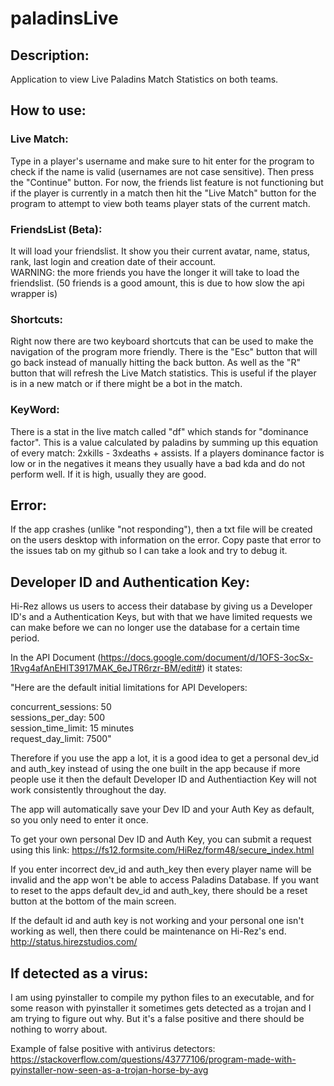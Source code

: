 # paladinsLive

## Description:
Application to view Live Paladins Match Statistics on both teams.

## How to use:

### Live Match:
Type in a player's username and make sure to hit enter for the program to check if the name is valid (usernames are not case sensitive). Then press the
"Continue" button. For now, the friends list feature is not functioning but if the player is currently in a match then hit the "Live
Match" button for the program to attempt to view both teams player stats of the current match.

### FriendsList (Beta):
It will load your friendslist. It show you their current avatar, name, status, rank, last login and creation date of their account.  
WARNING: the more friends you have the longer it will take to load the friendslist. (50 friends is a good amount, this is due to how slow the api wrapper is)

### Shortcuts:
Right now there are two keyboard shortcuts that can be used to make the navigation of the program more friendly. There is the "Esc" button that will go back instead
of manually hitting the back button. As well as the "R" button that will refresh the Live Match statistics. This is useful if the player is in
a new match or if there might be a bot in the match.

### KeyWord:
There is a stat in the live match called "df" which stands for "dominance factor". This is a value calculated by paladins by summing up this equation of every match: 2xkills - 3xdeaths + assists. If a players dominance factor is low or in the negatives it means they usually have a bad kda and do not perform well. If it is high, usually they are good.

## Error:
If the app crashes (unlike "not responding"), then a txt file will be created on the users desktop with information on the error. Copy paste that error to the issues tab on my github so I can take a look and try to debug it.

## Developer ID and Authentication Key:
Hi-Rez allows us users to access their database by giving us a Developer ID's and a Authentication Keys, but with that we have limited requests we can make before we can no longer use the database for a certain time period.

In the API Document (https://docs.google.com/document/d/1OFS-3ocSx-1Rvg4afAnEHlT3917MAK_6eJTR6rzr-BM/edit#) it states:  
  
"Here are the default initial limitations for API Developers:

concurrent_sessions:  50  
sessions_per_day: 500  
session_time_limit:  15 minutes  
request_day_limit:  7500"  

Therefore if you use the app a lot, it is a good idea to get a personal dev_id and auth_key instead of using the one built in the app because if more people use it then the default Developer ID and Authentiaction Key will not work consistently throughout the day.

The app will automatically save your Dev ID and your Auth Key as default, so you only need to enter it once.

To get your own personal Dev ID and Auth Key, you can submit a request using this link:
https://fs12.formsite.com/HiRez/form48/secure_index.html

If you enter incorrect dev_id and auth_key then every player name will be invalid and the app won't be able to access Paladins Database. If you want to reset to the apps default dev_id and auth_key, there should be a reset button at the bottom of the main screen.

If the default id and auth key is not working and your personal one isn't working as well, then there could be maintenance on Hi-Rez's end.
http://status.hirezstudios.com/

## If detected as a virus:
I am using pyinstaller to compile my python files to an executable, and for some reason with pyinstaller it sometimes gets detected as a trojan and I am trying to figure out why. But it's a false positive and there should be nothing to worry about.

Example of false positive with antivirus detectors:  
https://stackoverflow.com/questions/43777106/program-made-with-pyinstaller-now-seen-as-a-trojan-horse-by-avg
